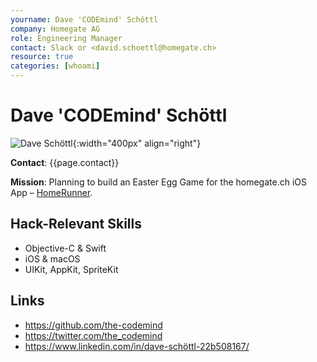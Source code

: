 ```yaml
---
yourname: Dave 'CODEmind' Schöttl
company: Homegate AG
role: Engineering Manager
contact: Slack or <david.schoettl@homegate.ch>
resource: true
categories: [whoami]
---
```


Dave 'CODEmind' Schöttl
============

![Dave Schöttl](/tamedia-hackdays/whoami/pics/davidschoettl.png "Dave Schöttl"){:width="400px" align="right"}

**Contact**: {{page.contact}}

**Mission**: Planning to build an Easter Egg Game for the homegate.ch iOS App – [HomeRunner](/tamedia-hackdays/hacks/HomeRunner).

Hack-Relevant Skills
--------------------

- Objective-C & Swift
- iOS & macOS
- UIKit, AppKit, SpriteKit


Links
-----
- <https://github.com/the-codemind>
- <https://twitter.com/the_codemind>
- <https://www.linkedin.com/in/dave-schöttl-22b508167/>

